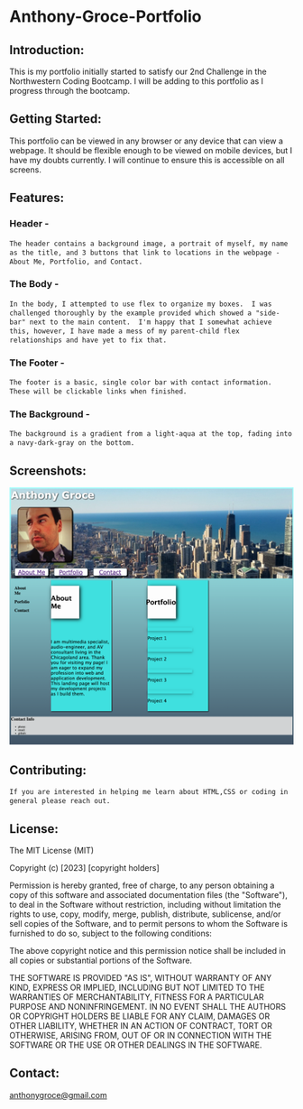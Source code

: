 # Anthony-Groce-Portfolio
## Introduction:

This is my portfolio initially started to satisfy our 2nd Challenge in the Northwestern Coding Bootcamp.  I will be adding to this portfolio as I progress through the bootcamp.

## Getting Started:

This portfolio can be viewed in any browser or any device that can view a webpage.  It should be flexible enough to be viewed on mobile devices, but I have my doubts currently.  I will continue to ensure this is accessible on all screens.

## Features:

### Header - 
    The header contains a background image, a portrait of myself, my name as the title, and 3 buttons that link to locations in the webpage - About Me, Portfolio, and Contact.

### The Body - 
    In the body, I attempted to use flex to organize my boxes.  I was challenged thoroughly by the example provided which showed a "side-bar" next to the main content.  I'm happy that I somewhat achieve this, however, I have made a mess of my parent-child flex relationships and have yet to fix that.  

### The Footer -
    The footer is a basic, single color bar with contact information.  These will be clickable links when finished.

### The Background -
    The background is a gradient from a light-aqua at the top, fading into a navy-dark-gray on the bottom.

## Screenshots:
![This is a screenshot of the webpage](./assets/Screen%20Shot%202023-02-06%20at%2011.56.02%20PM.png)

## Contributing:
    If you are interested in helping me learn about HTML,CSS or coding in general please reach out.

## License:

The MIT License (MIT)

Copyright (c) [2023] [copyright holders]

Permission is hereby granted, free of charge, to any person obtaining a copy
of this software and associated documentation files (the "Software"), to deal
in the Software without restriction, including without limitation the rights
to use, copy, modify, merge, publish, distribute, sublicense, and/or sell
copies of the Software, and to permit persons to whom the Software is
furnished to do so, subject to the following conditions:

The above copyright notice and this permission notice shall be included in all
copies or substantial portions of the Software.

THE SOFTWARE IS PROVIDED "AS IS", WITHOUT WARRANTY OF ANY KIND, EXPRESS OR
IMPLIED, INCLUDING BUT NOT LIMITED TO THE WARRANTIES OF MERCHANTABILITY,
FITNESS FOR A PARTICULAR PURPOSE AND NONINFRINGEMENT. IN NO EVENT SHALL THE
AUTHORS OR COPYRIGHT HOLDERS BE LIABLE FOR ANY CLAIM, DAMAGES OR OTHER
LIABILITY, WHETHER IN AN ACTION OF CONTRACT, TORT OR OTHERWISE, ARISING FROM,
OUT OF OR IN CONNECTION WITH THE SOFTWARE OR THE USE OR OTHER DEALINGS IN THE
SOFTWARE.


## Contact:
anthonygroce@gmail.com